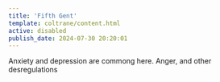 ```yaml
---
title: 'Fifth Gent'
template: coltrane/content.html
active: disabled
publish_date: 2024-07-30 20:20:01
---
```


Anxiety and depression are commong here. Anger, and other desregulations 